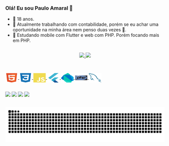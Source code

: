 ### Olá! Eu sou Paulo Amaral 👋

- 👶 18 anos.
- 🔭 Atualmente trabalhando com contabilidade, porém se eu achar uma oportunidade na minha área nem penso duas vezes 👀.
- 🌱 Estudando mobile com Flutter e web com PHP. Porém focando mais em PHP.

##

<div align="center">
  <a href="https://github.com/ppauloces">
  <img height="180em" src="https://github-readme-stats.vercel.app/api?username=ppauloces&show_icons=true&theme=dracula&include_all_commits=true&count_private=true"/>
  <img height="180em" src="https://github-readme-stats.vercel.app/api/top-langs/?username=ppauloces&layout=compact&langs_count=7&theme=dracula"/>
</div>
  
  ##
  
<div style="display: inline_block"><br>
  <img align="center" alt="Paulo-HTML" height="30" width="40" src="https://raw.githubusercontent.com/devicons/devicon/master/icons/html5/html5-original.svg">
  <img align="center" alt="Paulo-CSS" height="30" width="40" src="https://raw.githubusercontent.com/devicons/devicon/master/icons/css3/css3-plain.svg">
  <img align="center" alt="Paulo-JS" height="30" width="40" src="https://raw.githubusercontent.com/devicons/devicon/master/icons/javascript/javascript-plain.svg">
  <img align="center" alt="Paulo-Flutter" height="30" width="40" src="https://raw.githubusercontent.com/devicons/devicon/master/icons/flutter/flutter-original.svg">
  <img align="center" alt="Paulo-Dart" height="30" width="40" src="https://raw.githubusercontent.com/devicons/devicon/master/icons/dart/dart-original.svg">
  <img align="center" alt="Paulo-PHP" height="30" width="40" src="https://raw.githubusercontent.com/devicons/devicon/master/icons/php/php-original.svg">
  <img align="center" alt="Paulo-MySQL" height="30" width="40" src="https://raw.githubusercontent.com/devicons/devicon/master/icons/mysql/mysql-original.svg">
</div>

  ##

<div> 
  
  <a href="https://instagram.com/ppauloces/" target="_blank"><img src="https://img.shields.io/badge/-Instagram-%23E4405F?style=for-the-badge&logo=instagram&logoColor=white" target="_blank"></a>
  <a href = "mailto:ppauloces27@gmail.com"><img src="https://img.shields.io/badge/-Gmail-%23333?style=for-the-badge&logo=gmail&logoColor=white" target="_blank"></a>
  <a href="https://www.linkedin.com/in/ppauloces" target="_blank"><img src="https://img.shields.io/badge/-LinkedIn-%230077B5?style=for-the-badge&logo=linkedin&logoColor=white" target="_blank"></a> 
  <a href = "https://open.spotify.com/user/yjamfcscvh72bhcjye7nk4fur?si=CxmrdmW6T42nURJuHtFzrQ&utm_source=copy-link"><img src="https://img.shields.io/badge/Spotify-1ED760?&style=for-the-badge&logo=spotify&logoColor=white" target="_blank"></a>
 ## 
  ![Snake animation](https://github.com/ppauloces/ppauloces/blob/output/github-contribution-grid-snake.svg)
 
</div>


